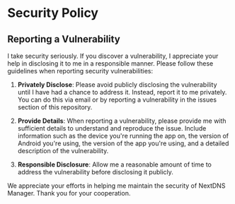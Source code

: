 # Security Policy

## Reporting a Vulnerability

I take security seriously. If you discover a vulnerability, I appreciate your help in disclosing it to me in a responsible manner. Please follow these guidelines when reporting security vulnerabilities:

1. **Privately Disclose**: Please avoid publicly disclosing the vulnerability until I have had a chance to address it. Instead, report it to me privately. You can do this via email or by reporting a vulnerability in the issues section of this repository.

2. **Provide Details**: When reporting a vulnerability, please provide me with sufficient details to understand and reproduce the issue. Include information such as the device you're running the app on, the version of Android you're using, the version of the app you're using, and a detailed description of the vulnerability.

3. **Responsible Disclosure**: Allow me a reasonable amount of time to address the vulnerability before disclosing it publicly.

We appreciate your efforts in helping me maintain the security of NextDNS Manager. Thank you for your cooperation.
